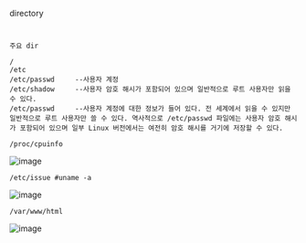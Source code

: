 directory
#
`주요 dir`
```
/
/etc
/etc/passwd     --사용자 계정
/etc/shadow     --사용자 암호 해시가 포함되어 있으며 일반적으로 루트 사용자만 읽을 수 있다.
/etc/passwd     --사용자 계정에 대한 정보가 들어 있다. 전 세계에서 읽을 수 있지만 일반적으로 루트 사용자만 쓸 수 있다. 역사적으로 /etc/passwd 파일에는 사용자 암호 해시가 포함되어 있으며 일부 Linux 버전에서는 여전히 암호 해시를 거기에 저장할 수 있다.
```

```
/proc/cpuinfo 
```
![image](https://user-images.githubusercontent.com/61821641/150656457-6f664ed4-6a66-43c4-847e-ad219780ab28.png)

```
/etc/issue #uname -a
```
![image](https://user-images.githubusercontent.com/61821641/150656475-193c69a3-dcf0-4f7e-a80e-02181150f656.png)

```
/var/www/html
```
![image](https://user-images.githubusercontent.com/61821641/150986714-2c4d3120-ba24-47ac-980c-0503b65ea9c6.png)
